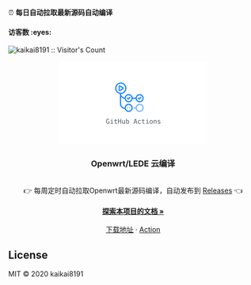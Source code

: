 ⏰ **每日自动拉取最新源码自动编译**
<h4 align="left">访客数 :eyes:</h4>
<p align="left"><img src="https://profile-counter.glitch.me/kaikai8191/count.svg" alt="kaikai8191 :: Visitor's Count" /></p>
<p align="center">
  <a href="https://github.com/kaikai8191/OpenWrt">
    <img src="./diy/action.jpg" alt="Logo" width="300" />
  </a>
  <h3 align="center">Openwrt/LEDE 云编译</h3>
  <p align="center">
    <br />
    👉 每周定时自动拉取Openwrt最新源码编译，自动发布到 <a href="https://github.com/kaikai8191/OpenWrt/releases">Releases</a> 👈
    <br />
    <br />
    <a href="https://github.com/kaikai8191/OpenWrt"><strong>探索本项目的文档 »</strong></a>
    <br />
    <br />
    <a href="https://github.com/kaikai8191/OpenWrt/releases">下载地址</a>
    ·
    <a href="https://github.com/kaikai8191/OpenWrt/actions">Action</a>
  </p>
  
## License

MIT © 2020 kaikai8191
